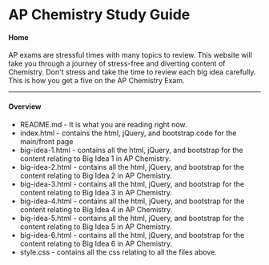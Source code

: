 # AP Chemistry Study Guide

#### Home
AP exams are stressful times with many topics to review. This website will take you through a journey of stress-free and diverting content of Chemistry. Don't stress and take the time to review each big idea carefully. This is how you get a five on the AP Chemistry Exam.

---

#### Overview
* README.md - It is what you are reading right now.
* index.html - contains the html, jQuery, and bootstrap code for the main/front page
* big-idea-1.html - contains all the html, jQuery, and bootstrap for the content relating to Big Idea 1 in AP Chemistry.
* big-idea-2.html - contains all the html, jQuery, and bootstrap for the content relating to Big Idea 2 in AP Chemistry.
* big-idea-3.html - contains all the html, jQuery, and bootstrap for the content relating to Big Idea 3 in AP Chemistry.
* big-idea-4.html - contains all the html, jQuery, and bootstrap for the content relating to Big Idea 4 in AP Chemistry.
* big-idea-5.html - contains all the html, jQuery, and bootstrap for the content relating to Big Idea 5 in AP Chemistry.
* big-idea-6.html - contains all the html, jQuery, and bootstrap for the content relating to Big Idea 6 in AP Chemistry.
* style.css - contains all the css relating to all the files above.